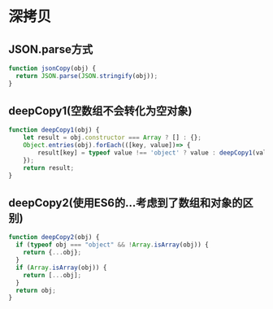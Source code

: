 # 深拷贝

## JSON.parse方式

```javascript
function jsonCopy(obj) {
  return JSON.parse(JSON.stringify(obj));
}
```

## deepCopy1(空数组不会转化为空对象)

```javascript
function deepCopy1(obj) {
    let result = obj.constructor === Array ? [] : {};
    Object.entries(obj).forEach(([key, value])=> {
        result[key] = typeof value !== 'object' ? value : deepCopy1(value);
    });
    return result;
}
```

## deepCopy2(使用ES6的...考虑到了数组和对象的区别)

```javascript
function deepCopy2(obj) {
  if (typeof obj === "object" && !Array.isArray(obj)) {
    return {...obj};
  }
  if (Array.isArray(obj)) {
    return [...obj];
  }
  return obj;
}
```
